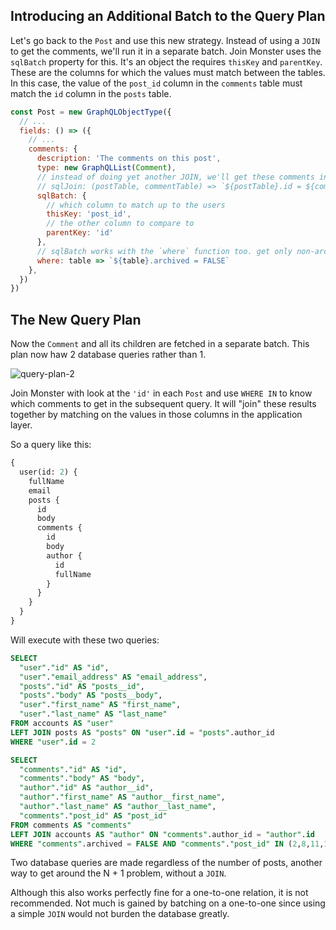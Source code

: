 ## Introducing an Additional Batch to the Query Plan

Let's go back to the `Post` and use this new strategy.
Instead of using a `JOIN` to get the comments, we'll run it in a separate batch.
Join Monster uses the `sqlBatch` property for this. It's an object the requires `thisKey` and `parentKey`.
These are the columns for which the values must match between the tables.
In this case, the value of the `post_id` column in the `comments` table must match the `id` column in the `posts` table.

```javascript
const Post = new GraphQLObjectType({
  // ...
  fields: () => ({
    // ...
    comments: {
      description: 'The comments on this post',
      type: new GraphQLList(Comment),
      // instead of doing yet another JOIN, we'll get these comments in a separate batch
      // sqlJoin: (postTable, commentTable) => `${postTable}.id = ${commentTable}.post_id AND ${commentTable}.archived = FALSE`,
      sqlBatch: {
        // which column to match up to the users
        thisKey: 'post_id',
        // the other column to compare to
        parentKey: 'id'
      },
      // sqlBatch works with the `where` function too. get only non-archived comments
      where: table => `${table}.archived = FALSE`
    },
  })
})
```

## The New Query Plan

Now the `Comment` and all its children are fetched in a separate batch. This plan now haw 2 database queries rather than 1.

![query-plan-2](img/query-plan-2.png)

Join Monster with look at the `'id'` in each `Post` and use `WHERE IN` to know which comments to get in the subsequent query.
It will "join" these results together by matching on the values in those columns in the application layer.

So a query like this:

```graphql
{
  user(id: 2) {
    fullName
    email
    posts {
      id
      body
      comments {
        id
        body
        author {
          id
          fullName
        }
      }
    }
  }
}
```

Will execute with these two queries:

```sql
SELECT
  "user"."id" AS "id",
  "user"."email_address" AS "email_address",
  "posts"."id" AS "posts__id",
  "posts"."body" AS "posts__body",
  "user"."first_name" AS "first_name",
  "user"."last_name" AS "last_name"
FROM accounts AS "user"
LEFT JOIN posts AS "posts" ON "user".id = "posts".author_id
WHERE "user".id = 2

SELECT
  "comments"."id" AS "id",
  "comments"."body" AS "body",
  "author"."id" AS "author__id",
  "author"."first_name" AS "author__first_name",
  "author"."last_name" AS "author__last_name",
  "comments"."post_id" AS "post_id"
FROM comments AS "comments"
LEFT JOIN accounts AS "author" ON "comments".author_id = "author".id
WHERE "comments".archived = FALSE AND "comments"."post_id" IN (2,8,11,12)
```

Two database queries are made regardless of the number of posts, another way to get around the N + 1 problem, without a `JOIN`.

Although this also works perfectly fine for a one-to-one relation, it is not recommended.
Not much is gained by batching on a one-to-one since using a simple `JOIN` would not burden the database greatly.

